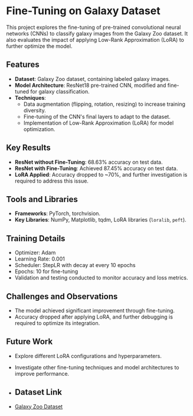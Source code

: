 # Fine-Tuning on Galaxy Dataset

This project explores the fine-tuning of pre-trained convolutional neural networks (CNNs) to classify galaxy images from the Galaxy Zoo dataset. It also evaluates the impact of applying Low-Rank Approximation (LoRA) to further optimize the model.

## Features
- **Dataset**: Galaxy Zoo dataset, containing labeled galaxy images.
- **Model Architecture**: ResNet18 pre-trained CNN, modified and fine-tuned for galaxy classification.
- **Techniques**:
  - Data augmentation (flipping, rotation, resizing) to increase training diversity.
  - Fine-tuning of the CNN's final layers to adapt to the dataset.
  - Implementation of Low-Rank Approximation (LoRA) for model optimization.

## Key Results
- **ResNet without Fine-Tuning**: 68.63% accuracy on test data.
- **ResNet with Fine-Tuning**: Achieved 87.45% accuracy on test data.
- **LoRA Applied**: Accuracy dropped to ~70%, and further investigation is required to address this issue.

## Tools and Libraries
- **Frameworks**: PyTorch, torchvision.
- **Key Libraries**: NumPy, Matplotlib, tqdm, LoRA libraries (`loralib`, `peft`).

## Training Details
- Optimizer: Adam
- Learning Rate: 0.001
- Scheduler: StepLR with decay at every 10 epochs
- Epochs: 10 for fine-tuning
- Validation and testing conducted to monitor accuracy and loss metrics.

## Challenges and Observations
- The model achieved significant improvement through fine-tuning.
- Accuracy dropped after applying LoRA, and further debugging is required to optimize its integration.

## Future Work
- Explore different LoRA configurations and hyperparameters.
- Investigate other fine-tuning techniques and model architectures to improve performance.

- ## Dataset Link
- [Galaxy Zoo Dataset](https://www.kaggle.com/competitions/galaxy-zoo-the-galaxy-challenge/data) 
